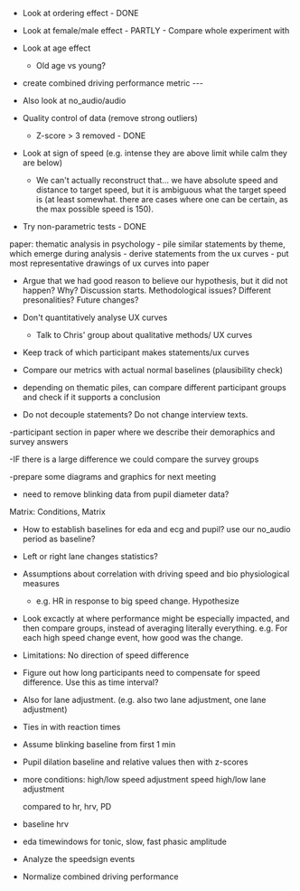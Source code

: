 - Look at ordering effect - DONE
- Look at female/male effect - PARTLY - Compare whole experiment with 
- Look at age effect 
    - Old age vs young?
- create combined driving performance metric ---
- Also look at no_audio/audio
- Quality control of data (remove strong outliers)
    - Z-score > 3 removed - DONE

- Look at sign of speed (e.g. intense they are above limit while calm they are below)
    - We can't actually reconstruct that... we have absolute speed and distance to target speed, but it is ambiguous what the target speed is
     (at least somewhat. there are cases where one can be certain, as the max possible speed is 150).

- Try non-parametric tests - DONE


paper: thematic analysis in psychology
    - pile similar statements by theme, which emerge during analysis
    - derive statements from the ux curves
    - put most representative drawings of ux curves into paper
- Argue that we had good reason to believe our hypothesis, but it did not happen? Why? Discussion starts. Methodological issues? Different presonalities? Future changes?




- Don't quantitatively analyse UX curves
    - Talk to Chris' group about qualitative methods/ UX curves

- Keep track of which participant makes statements/ux curves

- Compare our metrics with actual normal baselines (plausibility check)



- depending on thematic piles, can compare different participant groups and check if it supports a conclusion
- Do not decouple statements? Do not change interview texts.


-participant section in paper where we describe their demoraphics and survey answers

-IF there is a large difference we could compare the survey groups


-prepare some diagrams and graphics for next meeting 



- need to remove blinking data from pupil diameter data?


Matrix: Conditions, Matrix

- How to establish baselines for eda and ecg and pupil? use our no_audio period as baseline?

- Left or right lane changes statistics?

- Assumptions about correlation with driving speed and bio physiological measures
    - e.g. HR in response to big speed change. Hypothesize


- Look excactly at where performance might be especially impacted, and then compare groups, instead of averaging literally everything. e.g. For each high speed change event, how good was the change.


- Limitations: No direction of speed difference

- Figure out how long participants need to compensate for speed difference. Use this as time interval?
- Also for lane adjustment. (e.g. also two lane adjustment, one lane adjustment)
- Ties in with reaction times


- Assume blinking baseline from first 1 min

- Pupil dilation baseline and relative values then with z-scores

- more conditions: 
    high/low speed adjustment
    speed high/low
    lane adjustment

    compared to hr, hrv, PD

- baseline hrv

- eda timewindows for tonic, slow, fast phasic amplitude

- Analyze the speedsign events

- Normalize combined driving performance